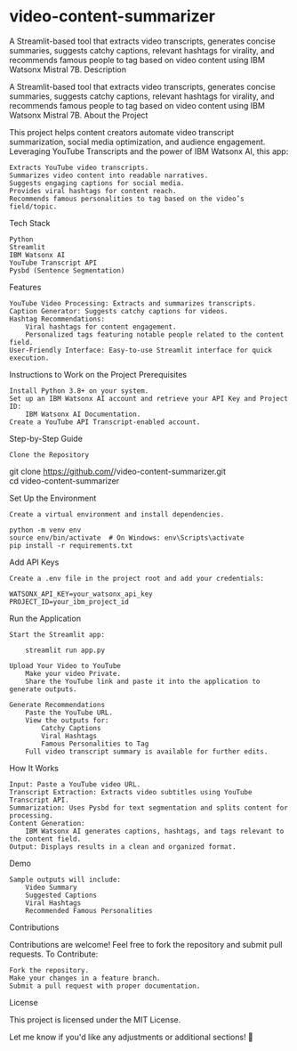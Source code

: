 # video-content-summarizer
A Streamlit-based tool that extracts video transcripts, generates concise summaries, suggests catchy captions, relevant hashtags for virality, and recommends famous people to tag based on video content using IBM Watsonx Mistral 7B.
Description

A Streamlit-based tool that extracts video transcripts, generates concise summaries, suggests catchy captions, relevant hashtags for virality, and recommends famous people to tag based on video content using IBM Watsonx Mistral 7B.
About the Project

This project helps content creators automate video transcript summarization, social media optimization, and audience engagement. Leveraging YouTube Transcripts and the power of IBM Watsonx AI, this app:

    Extracts YouTube video transcripts.
    Summarizes video content into readable narratives.
    Suggests engaging captions for social media.
    Provides viral hashtags for content reach.
    Recommends famous personalities to tag based on the video’s field/topic.

Tech Stack

    Python
    Streamlit
    IBM Watsonx AI
    YouTube Transcript API
    Pysbd (Sentence Segmentation)

Features

    YouTube Video Processing: Extracts and summarizes transcripts.
    Caption Generator: Suggests catchy captions for videos.
    Hashtag Recommendations:
        Viral hashtags for content engagement.
        Personalized tags featuring notable people related to the content field.
    User-Friendly Interface: Easy-to-use Streamlit interface for quick execution.

Instructions to Work on the Project
Prerequisites

    Install Python 3.8+ on your system.
    Set up an IBM Watsonx AI account and retrieve your API Key and Project ID:
        IBM Watsonx AI Documentation.
    Create a YouTube API Transcript-enabled account.

Step-by-Step Guide

    Clone the Repository

git clone https://github.com/<your-username>/video-content-summarizer.git  
cd video-content-summarizer  

Set Up the Environment

    Create a virtual environment and install dependencies.

    python -m venv env  
    source env/bin/activate  # On Windows: env\Scripts\activate  
    pip install -r requirements.txt  

Add API Keys

    Create a .env file in the project root and add your credentials:

    WATSONX_API_KEY=your_watsonx_api_key  
    PROJECT_ID=your_ibm_project_id  

Run the Application

    Start the Streamlit app:

        streamlit run app.py  

    Upload Your Video to YouTube
        Make your video Private.
        Share the YouTube link and paste it into the application to generate outputs.

    Generate Recommendations
        Paste the YouTube URL.
        View the outputs for:
            Catchy Captions
            Viral Hashtags
            Famous Personalities to Tag
        Full video transcript summary is available for further edits.

How It Works

    Input: Paste a YouTube video URL.
    Transcript Extraction: Extracts video subtitles using YouTube Transcript API.
    Summarization: Uses Pysbd for text segmentation and splits content for processing.
    Content Generation:
        IBM Watsonx AI generates captions, hashtags, and tags relevant to the content field.
    Output: Displays results in a clean and organized format.

Demo

    Sample outputs will include:
        Video Summary
        Suggested Captions
        Viral Hashtags
        Recommended Famous Personalities

Contributions

Contributions are welcome! Feel free to fork the repository and submit pull requests.
To Contribute:

    Fork the repository.
    Make your changes in a feature branch.
    Submit a pull request with proper documentation.

License

This project is licensed under the MIT License.

Let me know if you'd like any adjustments or additional sections! 🚀
